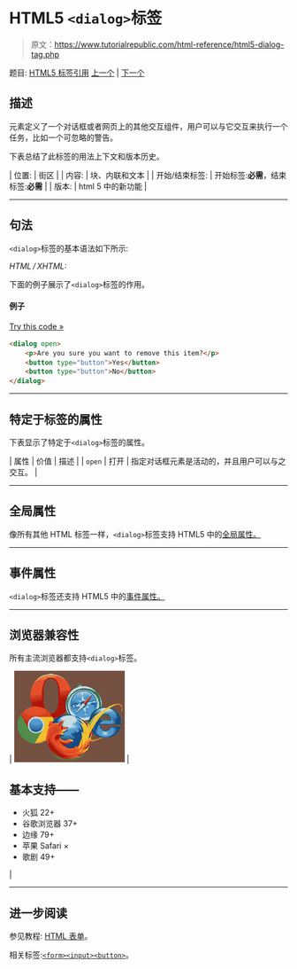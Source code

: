 # HTML5 `<dialog>`标签

> 原文：<https://www.tutorialrepublic.com/html-reference/html5-dialog-tag.php>

题目: [HTML5 标签引用](html5-tags.php) [上一个](html-dfn-tag.php) | [下一个](html-dir-tag.php)

## 描述

元素定义了一个对话框或者网页上的其他交互组件，用户可以与它交互来执行一个任务，比如一个可忽略的警告。

下表总结了此标签的用法上下文和版本历史。

| 位置: | 街区 |
| 内容: | 块、内联和文本 |
| 开始/结束标签: | 开始标签:**必需**，结束标签:**必需** |
| 版本: | html 5 中的新功能 |

* * *

## 句法

`<dialog>`标签的基本语法如下所示:

*HTML / XHTML:* <dialog> ... </dialog>

下面的例子展示了`<dialog>`标签的作用。

#### 例子

[Try this code »](../codelab.php?topic=html5&file=dialog-tag "Try this code using online Editor")

```html
<dialog open>
    <p>Are you sure you want to remove this item?</p>
    <button type="button">Yes</button>
    <button type="button">No</button>
</dialog>
```

* * *

## 特定于标签的属性

下表显示了特定于`<dialog>`标签的属性。

| 属性 | 价值 | 描述 |
| `open` | 打开 | 指定对话框元素是活动的，并且用户可以与之交互。 |

* * *

## 全局属性

像所有其他 HTML 标签一样，`<dialog>`标签支持 HTML5 中的[全局属性。](html5-global-attributes.php)

* * *

## 事件属性

`<dialog>`标签还支持 HTML5 中的[事件属性。](html5-event-attributes.php)

* * *

## 浏览器兼容性

所有主流浏览器都支持`<dialog>`标签。

| ![Browsers Icon](img/e9331123c77668c1832e541c2fca1002.png) | 

## 基本支持——

*   火狐 22+
*   谷歌浏览器 37+
*   边缘 79+
*   苹果 Safari ×
*   歌剧 49+

 |

* * *

## 进一步阅读

参见教程: [HTML 表单](../html-tutorial/html-forms.php)。

相关标签:[`<form>`](html-form-tag.php)[`<input>`](html-input-tag.php)[`<button>`](html-button-tag.php)。